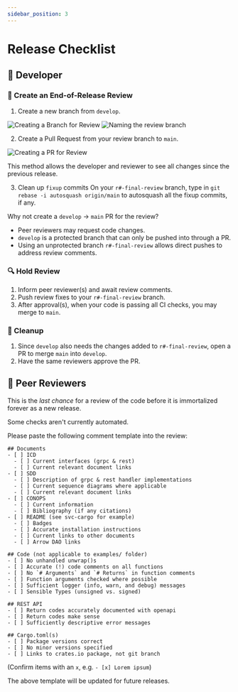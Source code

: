 ```yaml
---
sidebar_position: 3
---
```


# Release Checklist

## :bust_in_silhouette: Developer

### :hatching_chick: Create an End-of-Release Review

1. Create a new branch from `develop`.

![Creating a Branch for Review](/images/release-branch.png)
![Naming the review branch](/images/release-branch-name.png)

2. Create a Pull Request from your review branch to `main`.

![Creating a PR for Review](/images/release-pr.png)

This method allows the developer and reviewer to see all changes since the previous release.

3. Clean up `fixup` commits
On your `r#-final-review` branch, type in `git rebase -i autosquash origin/main` to autosquash all the fixup commits, if any.

Why not create a `develop` -> `main` PR for the review?
- Peer reviewers may request code changes.
- `develop` is a protected branch that can only be pushed into through a PR.
- Using an unprotected branch `r#-final-review` allows direct pushes to address review comments.

### :mag: Hold Review

1. Inform peer reviewer(s) and await review comments.
2. Push review fixes to your `r#-final-review` branch.
3. After approval(s), when your code is passing all CI checks, you may merge to `main`.

### :broom: Cleanup

1. Since `develop` also needs the changes added to `r#-final-review`, open a PR to merge `main` into `develop`.
2. Have the same reviewers approve the PR.

## :busts_in_silhouette: Peer Reviewers

This is the *last chance* for a review of the code before it is immortalized forever as a new release.

Some checks aren't currently automated.

Please paste the following comment template into the review:
```
## Documents
- [ ] ICD
  - [ ] Current interfaces (grpc & rest)
  - [ ] Current relevant document links
- [ ] SDD
  - [ ] Description of grpc & rest handler implementations
  - [ ] Current sequence diagrams where applicable
  - [ ] Current relevant document links
- [ ] CONOPS
  - [ ] Current information
  - [ ] Bibliography (if any citations)
- [ ] README (see svc-cargo for example)
  - [ ] Badges
  - [ ] Accurate installation instructions
  - [ ] Current links to other documents
  - [ ] Arrow DAO links

## Code (not applicable to examples/ folder)
- [ ] No unhandled unwrap()s
- [ ] Accurate (!) code comments on all functions
- [ ] No `# Arguments` and `# Returns` in function comments
- [ ] Function arguments checked where possible
- [ ] Sufficient logger (info, warn, and debug) messages
- [ ] Sensible Types (unsigned vs. signed)

## REST API
- [ ] Return codes accurately documented with openapi
- [ ] Return codes make sense
- [ ] Sufficiently descriptive error messages

## Cargo.toml(s)
- [ ] Package versions correct
- [ ] No minor versions specified
- [ ] Links to crates.io package, not git branch
```

(Confirm items with an `x`, e.g. `- [x] Lorem ipsum`)

The above template will be updated for future releases.

